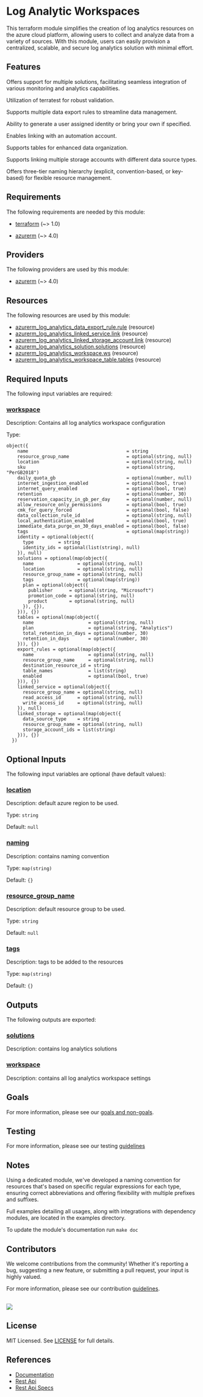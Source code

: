 # Log Analytic Workspaces

This terraform module simplifies the creation of log analytics resources on the azure cloud platform, allowing users to collect and analyze data from a variety of sources. With this module, users can easily provision a centralized, scalable, and secure log analytics solution with minimal effort.

## Features

Offers support for multiple solutions, facilitating seamless integration of various monitoring and analytics capabilities.

Utilization of terratest for robust validation.

Supports multiple data export rules to streamline data management.

Ability to generate a user assigned identity or bring your own if specified.

Enables linking with an automation account.

Supports tables for enhanced data organization.

Supports linking multiple storage accounts with different data source types.

Offers three-tier naming hierarchy (explicit, convention-based, or key-based) for flexible resource management.

<!-- BEGIN_TF_DOCS -->
## Requirements

The following requirements are needed by this module:

- <a name="requirement_terraform"></a> [terraform](#requirement\_terraform) (~> 1.0)

- <a name="requirement_azurerm"></a> [azurerm](#requirement\_azurerm) (~> 4.0)

## Providers

The following providers are used by this module:

- <a name="provider_azurerm"></a> [azurerm](#provider\_azurerm) (~> 4.0)

## Resources

The following resources are used by this module:

- [azurerm_log_analytics_data_export_rule.rule](https://registry.terraform.io/providers/hashicorp/azurerm/latest/docs/resources/log_analytics_data_export_rule) (resource)
- [azurerm_log_analytics_linked_service.link](https://registry.terraform.io/providers/hashicorp/azurerm/latest/docs/resources/log_analytics_linked_service) (resource)
- [azurerm_log_analytics_linked_storage_account.link](https://registry.terraform.io/providers/hashicorp/azurerm/latest/docs/resources/log_analytics_linked_storage_account) (resource)
- [azurerm_log_analytics_solution.solutions](https://registry.terraform.io/providers/hashicorp/azurerm/latest/docs/resources/log_analytics_solution) (resource)
- [azurerm_log_analytics_workspace.ws](https://registry.terraform.io/providers/hashicorp/azurerm/latest/docs/resources/log_analytics_workspace) (resource)
- [azurerm_log_analytics_workspace_table.tables](https://registry.terraform.io/providers/hashicorp/azurerm/latest/docs/resources/log_analytics_workspace_table) (resource)

## Required Inputs

The following input variables are required:

### <a name="input_workspace"></a> [workspace](#input\_workspace)

Description: Contains all log analytics workspace configuration

Type:

```hcl
object({
    name                                    = string
    resource_group_name                     = optional(string, null)
    location                                = optional(string, null)
    sku                                     = optional(string, "PerGB2018")
    daily_quota_gb                          = optional(number, null)
    internet_ingestion_enabled              = optional(bool, true)
    internet_query_enabled                  = optional(bool, true)
    retention                               = optional(number, 30)
    reservation_capacity_in_gb_per_day      = optional(number, null)
    allow_resource_only_permissions         = optional(bool, true)
    cmk_for_query_forced                    = optional(bool, false)
    data_collection_rule_id                 = optional(string, null)
    local_authentication_enabled            = optional(bool, true)
    immediate_data_purge_on_30_days_enabled = optional(bool, false)
    tags                                    = optional(map(string))
    identity = optional(object({
      type         = string
      identity_ids = optional(list(string), null)
    }), null)
    solutions = optional(map(object({
      name                = optional(string, null)
      location            = optional(string, null)
      resource_group_name = optional(string, null)
      tags                = optional(map(string))
      plan = optional(object({
        publisher      = optional(string, "Microsoft")
        promotion_code = optional(string, null)
        product        = optional(string, null)
      }), {}),
    })), {})
    tables = optional(map(object({
      name                    = optional(string, null)
      plan                    = optional(string, "Analytics")
      total_retention_in_days = optional(number, 30)
      retention_in_days       = optional(number, 30)
    })), {})
    export_rules = optional(map(object({
      name                    = optional(string, null)
      resource_group_name     = optional(string, null)
      destination_resource_id = string
      table_names             = list(string)
      enabled                 = optional(bool, true)
    })), {})
    linked_service = optional(object({
      resource_group_name = optional(string, null)
      read_access_id      = optional(string, null)
      write_access_id     = optional(string, null)
    }), null)
    linked_storage = optional(map(object({
      data_source_type    = string
      resource_group_name = optional(string, null)
      storage_account_ids = list(string)
    })), {})
  })
```

## Optional Inputs

The following input variables are optional (have default values):

### <a name="input_location"></a> [location](#input\_location)

Description: default azure region to be used.

Type: `string`

Default: `null`

### <a name="input_naming"></a> [naming](#input\_naming)

Description: contains naming convention

Type: `map(string)`

Default: `{}`

### <a name="input_resource_group_name"></a> [resource\_group\_name](#input\_resource\_group\_name)

Description: default resource group to be used.

Type: `string`

Default: `null`

### <a name="input_tags"></a> [tags](#input\_tags)

Description: tags to be added to the resources

Type: `map(string)`

Default: `{}`

## Outputs

The following outputs are exported:

### <a name="output_solutions"></a> [solutions](#output\_solutions)

Description: contains log analytics solutions

### <a name="output_workspace"></a> [workspace](#output\_workspace)

Description: contains all log analytics workspace settings
<!-- END_TF_DOCS -->

## Goals

For more information, please see our [goals and non-goals](./GOALS.md).

## Testing

For more information, please see our testing [guidelines](./TESTING.md)

## Notes

Using a dedicated module, we've developed a naming convention for resources that's based on specific regular expressions for each type, ensuring correct abbreviations and offering flexibility with multiple prefixes and suffixes.

Full examples detailing all usages, along with integrations with dependency modules, are located in the examples directory.

To update the module's documentation run `make doc`

## Contributors

We welcome contributions from the community! Whether it's reporting a bug, suggesting a new feature, or submitting a pull request, your input is highly valued.

For more information, please see our contribution [guidelines](./CONTRIBUTING.md). <br><br>

<a href="https://github.com/cloudnationhq/terraform-azure-law/graphs/contributors">
  <img src="https://contrib.rocks/image?repo=cloudnationhq/terraform-azure-law" />
</a>

## License

MIT Licensed. See [LICENSE](./LICENSE) for full details.

## References

- [Documentation](https://learn.microsoft.com/en-us/azure/azure-monitor/logs/log-analytics-workspace-overview)
- [Rest Api](https://learn.microsoft.com/en-us/rest/api/loganalytics/)
- [Rest Api Specs](https://github.com/Azure/azure-rest-api-specs/tree/1f449b5a17448f05ce1cd914f8ed75a0b568d130/specification/operationalinsights/resource-manager)

